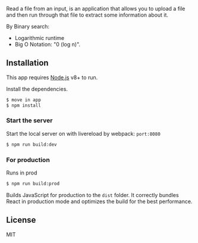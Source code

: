 Read a file from an input, is an application that allows you to upload a file and then run through that file to extract some information about it.

By Binary search:
 * Logarithmic runtime
 * Big O Notation: "0 (log n)".
 
## Installation

This app requires [Node.js](https://nodejs.org/) v8+ to run.

Install the dependencies.

```sh
$ move in app
$ npm install
```

### Start the server

Start the local server on with livereload by webpack: `port:8080`

```sh
$ npm run build:dev
```



### For production

Runs in prod

```sh
$ npm run build:prod
```

Builds JavaScript for production to the `dist` folder. 
It correctly bundles React in production mode and optimizes the build for the best performance.

License
----

MIT
